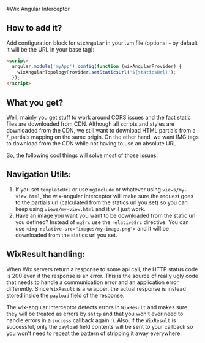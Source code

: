 #Wix Angular Interceptor

## How to add it?

Add configuration block for `wixAngular` in your .vm file (optional - by default it will be the URL in your base tag):

```html
<script>
  angular.module('myApp').config(function (wixAngularProvider) {
    wixAngularTopologyProvider.setStaticsUrl('${staticsUrl}');
  });
</script>
```

## What you get?

Well, mainly you get stuff to work around CORS issues and the fact static files are downloaded from CDN.
Although all scripts and styles are downloaded from the CDN, we still want to download HTML partials
from a /_partials mapping on the same origin.
On the other hand, we want IMG tags to download from the CDN while not having to use an absolute URL.

So, the following cool things will solve most of those issues:

## Navigation Utils:

 1. If you set `templateUrl` or use `ngInclude` or whatever using `views/my-view.html`,
 the wix-angular interceptor will make sure the request goes to the partials url (calculated from the statics url you set)
 so you can keep using `views/my-view.html` and it will just work.
 2. Have an image you want you want to be downloaded from the static url you defined?
 Instead of `ngSrc` use the `relativeSrc` directive. You can use `<img relative-src="images/my-image.png">`
 and it will be downloaded from the statics url you set.

## WixResult handling:

 When Wix servers return a response to some api call, the HTTP status code is 200 even if the response is an error.
 This is the source of really ugly code that needs to handle a communication error and an application error differently.
 Since `WixResult` is a wrapper, the actual response is instead stored inside the `payload` field of the response.

 The wix-angular interceptor detects errors in `WixResult` and makes sure they will be treated as errors by `$http`
 and that you won't ever need to handle errors in a `success` callback again :).
 Also, if the `WixResult` is successful, only the `payload` field contents will be sent to your callback
 so you won't need to repeat the pattern of stripping it away everywhere.
